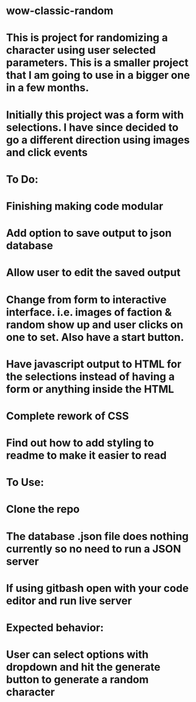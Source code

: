 # wow-classic-random
# This is project for randomizing a character using user selected parameters. This is a smaller project that I am going to use in a bigger one in a few months.
# Initially this project was a form with selections. I have since decided to go a different direction using images and click events

# To Do:
# Finishing making code modular
# Add option to save output to json database
# Allow user to edit the saved output
# Change from form to interactive interface. i.e. images of faction & random show up and user clicks on one to set. Also have a start button.
# Have javascript output to HTML for the selections instead of having a form or anything inside the HTML
# Complete rework of CSS
# Find out how to add styling to readme to make it easier to read

# To Use:
# Clone the repo
# The database .json file does nothing currently so no need to run a JSON server
# If using gitbash open with your code editor and run live server

# Expected behavior:
# User can select options with dropdown and hit the generate button to generate a random character
